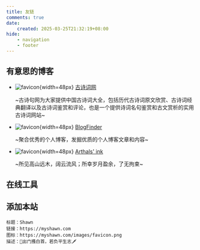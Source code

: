 ```yaml
---
title: 友链
comments: true
date:
    created: 2025-03-25T21:32:19+08:00
hide:
    - navigation
    - footer
---
```


## 有意思的博客

<div class="grid cards" markdown>

- ![favicon](https://www.gushiju.net/favicon.ico){width=48px} [古诗词网](https://www.gushiju.net/)

    ~古诗句网为大家提供中国古诗词大全，包括历代古诗词原文欣赏、古诗词经典翻译以及古诗词鉴赏和评论，也是一个提供诗词名句鉴赏和古文赏析的实用古诗词网站~

- ![favicon](https://bf.zzxworld.com/images/favicon.png){width=48px} [BlogFinder](https://bf.zzxworld.com/s) 

    ~聚合优秀的个人博客，发掘优质的个人博客文章和内容~


- ![favicon](https://cdn.arthals.ink/Arthals.png){width=48px} [Arthals' ink](https://arthals.ink/)

    ~所见高山远木，阔云流风；所幸岁月盈余，了无拘束~

</div>

## 在线工具

## 添加本站

```title="本站信息"
标题：Shawn
链接：https://myshawn.com
图标：https://myshawn.com/images/favicon.png
描述：🐎出门搔白首，若负平生志🗡
```
